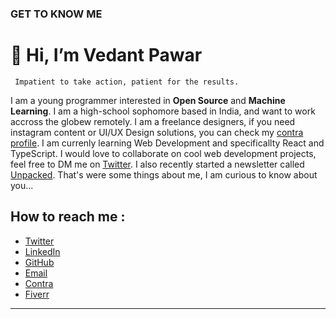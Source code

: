 ### GET TO KNOW ME
# 👋 Hi, I’m Vedant Pawar

     Impatient to take action, patient for the results.

I am a young programmer interested in **Open Source** and **Machine Learning**. I am a high-school sophomore based in India, and want to work accross the globew remotely. I am a freelance designers, if you need instagram content or UI/UX Design solutions, you can check my [contra profile](https://contra.com/vedantpawar). I am currenly learning Web Development and specificallty React and TypeScript. I would love to collaborate on cool web development projects, feel free to DM me on [Twitter](https://twitter.com/vedantpwr). I also recently started a newsletter called [Unpacked](https://vedantpawar.substack.com/). That's were some things about me, I am curious to know about you... 


## How to reach me :
- [Twitter](https://twitter.com/vedantpwr)
- [LinkedIn](https://www.linkedin.com/in/vedantpawar/)
- [GitHub](https://github.com/vedantpwr0624/)
- [Email](mailto:vedant.pwr10@gmail.com)
- [Contra](https://contra.com/vedantpawar)
- [Fiverr](https://www.fiverr.com/users/vedantpwr0624/)
---

<!---
vedantpwr0624/vedantpwr0624 is a ✨ special ✨ repository because its `README.md` (this file) appears on your GitHub profile.
You can click the Preview link to take a look at your changes.
--->
